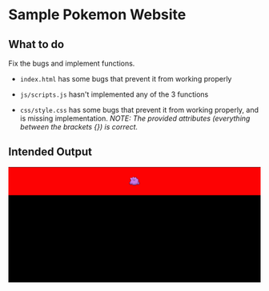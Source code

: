 # Sample Pokemon Website

## What to do

Fix the bugs and implement functions.

- `index.html` has some bugs that prevent it from working properly

- `js/scripts.js` hasn't implemented any of the 3 functions

- `css/style.css` has some bugs that prevent it from working properly, and is missing implementation. _NOTE: The provided attributes (everything between the brackets {}) is correct._

## Intended Output

![Ditto Output](output.png)